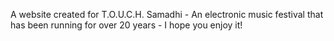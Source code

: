 A website created for T.O.U.C.H. Samadhi - An electronic music festival that has been running for over 20 years - I hope you enjoy it!
